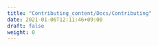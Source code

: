 ```yaml
---
title: "Contributing_content/Docs/Contributing"
date: 2021-01-06T12:11:46+09:00
draft: false
weight: 0
---
```


